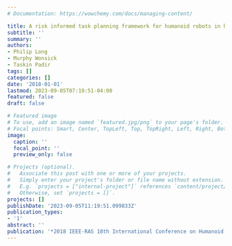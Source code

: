 ```yaml
---
# Documentation: https://wowchemy.com/docs/managing-content/

title: A risk informed task planning framework for humanoid robots in hazardous environments
subtitle: ''
summary: ''
authors:
- Philip Long
- Murphy Wonsick
- Taskin Padir
tags: []
categories: []
date: '2018-01-01'
lastmod: 2023-09-05T07:19:51-04:00
featured: false
draft: false

# Featured image
# To use, add an image named `featured.jpg/png` to your page's folder.
# Focal points: Smart, Center, TopLeft, Top, TopRight, Left, Right, BottomLeft, Bottom, BottomRight.
image:
  caption: ''
  focal_point: ''
  preview_only: false

# Projects (optional).
#   Associate this post with one or more of your projects.
#   Simply enter your project's folder or file name without extension.
#   E.g. `projects = ["internal-project"]` references `content/project/deep-learning/index.md`.
#   Otherwise, set `projects = []`.
projects: []
publishDate: '2023-09-05T11:19:51.099833Z'
publication_types:
- '1'
abstract: ''
publication: '*2018 IEEE-RAS 18th International Conference on Humanoid Robots (Humanoids)*'
---
```

